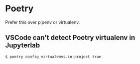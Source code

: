 # Poetry

Prefer this over pipenv or virtualenv.



## VSCode can't detect Poetry virtualenv in Jupyterlab

```
$ poetry config virtualenvs.in-project true
```
